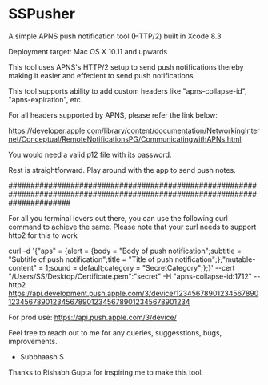 # SSPusher
A simple APNS push notification tool (HTTP/2) built in Xcode 8.3

Deployment target: Mac OS X 10.11 and upwards

This tool uses APNS's HTTP/2 setup to send push notifications thereby making it easier and effecient to send push notifications.

This tool supports ability to add custom headers like "apns-collapse-id", "apns-expiration", etc.

For all headers supported by APNS, please refer the link below:

https://developer.apple.com/library/content/documentation/NetworkingInternet/Conceptual/RemoteNotificationsPG/CommunicatingwithAPNs.html

You would need a valid p12 file with its password.

Rest is straightforward. Play around with the app to send push notes.

##############################################################################################################################

For all you terminal lovers out there, you can use the following curl command to achieve the same. 
Please note that your curl needs to support http2 for this to work

curl -d '{"aps" = {alert = {body = "Body of push notification";subtitle = "Subtitle of push notification";title = "Title of push notification";};"mutable-content" = 1;sound = default;category = "SecretCategory";};}' --cert "/Users/SS/Desktop/Certificate.pem":"secret" -H "apns-collapse-id:1712" --http2 https://api.development.push.apple.com/3/device/1234567890123456789012345678901234567890123456789012345678901234

For prod use: https://api.push.apple.com/3/device/

Feel free to reach out to me for any queries, suggesstions, bugs, improvements.

- Subbhaash S


Thanks to Rishabh Gupta for inspiring me to make this tool.
